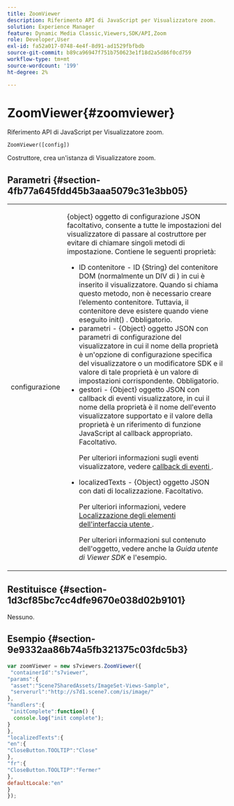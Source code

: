 ```yaml
---
title: ZoomViewer
description: Riferimento API di JavaScript per Visualizzatore zoom.
solution: Experience Manager
feature: Dynamic Media Classic,Viewers,SDK/API,Zoom
role: Developer,User
exl-id: fa52a017-0748-4e4f-8d91-ad1529fbfbdb
source-git-commit: b89ca96947f751b750623e1f18d2a5d86f0cd759
workflow-type: tm+mt
source-wordcount: '199'
ht-degree: 2%

---
```


# ZoomViewer{#zoomviewer}

Riferimento API di JavaScript per Visualizzatore zoom.

`ZoomViewer([config])`

Costruttore, crea un&#39;istanza di Visualizzatore zoom.

## Parametri {#section-4fb77a645fdd45b3aaa5079c31e3bb05}

<table id="table_896DFF34A68A403DB93A6D597461A573"> 
 <tbody> 
  <tr> 
   <td colname="col1"> <p> <span class="codeph"> <span class="varname"> configurazione </span> </span> </p> </td> 
   <td colname="col2"> <p> <span class="codeph"> {object} </span> oggetto di configurazione JSON facoltativo, consente a tutte le impostazioni del visualizzatore di passare al costruttore per evitare di chiamare singoli metodi di impostazione. Contiene le seguenti proprietà: </p> <p> 
     <ul id="ul_789DBD5B72ED4C80B685455B0D59494D"> 
      <li id="li_28FDCB53E4AD4097A51F21B876C18FB1"> ID <span class="codeph"> contenitore </span> - ID <span class="codeph"> {String} </span> del contenitore DOM (normalmente un DIV <span class="codeph"> di </span>) in cui è inserito il visualizzatore. Quando si chiama questo metodo, non è necessario creare l’elemento contenitore. Tuttavia, il contenitore deve esistere quando viene eseguito <span class="codeph"> init() </span>. Obbligatorio. </li> 
      <li id="li_FDE00392DC1544ABBDD75F81EF814EF2"> <span class="codeph"> parametri </span> - <span class="codeph"> {Object} </span> oggetto JSON con parametri di configurazione del visualizzatore in cui il nome della proprietà è un'opzione di configurazione specifica del visualizzatore o un modificatore SDK e il valore di tale proprietà è un valore di impostazioni corrispondente. Obbligatorio. </li> 
      <li id="li_C534D5091CDA4717BCC48E3EBBF09AB8"> <span class="codeph"> gestori </span> - <span class="codeph"> {Object} </span> oggetto JSON con callback di eventi visualizzatore, in cui il nome della proprietà è il nome dell'evento visualizzatore supportato e il valore della proprietà è un riferimento di funzione JavaScript al callback appropriato. Facoltativo. <p>Per ulteriori informazioni sugli eventi visualizzatore, vedere <a href="../../../c-html5-s7-aem-asset-viewers/c-html5-20-zoom-viewer-about/c-html5-20-zoom-viewer-event-callbacks.md#concept-66d5996f2b1b44cab3d5264cda5c50cd" format="dita" scope="local"> callback di eventi </a>. </p> </li> 
      <li id="li_1D181A6B1D434B29B09AFD3F4BE059BD"> <span class="codeph"> localizedTexts </span> - <span class="codeph"> {Object} </span> oggetto JSON con dati di localizzazione. Facoltativo. <p>Per ulteriori informazioni, vedere <a href="../../../c-html5-s7-aem-asset-viewers/c-html5-20-zoom-viewer-about/c-html5-20-zoom-viewer-localization.md#concept-cbfc39344c494eb7b9f6a272cff0cc74" format="dita" scope="local"> Localizzazione degli elementi dell'interfaccia utente </a>. </p> <p>Per ulteriori informazioni sul contenuto dell'oggetto, vedere anche la <i>Guida utente di Viewer SDK</i> e l'esempio. </p> </li> 
     </ul> </p> </td> 
  </tr> 
 </tbody> 
</table>

## Restituisce {#section-1d3cf85bc7cc4dfe9670e038d02b9101}

Nessuno.

## Esempio {#section-9e9332aa86b74a5fb321375c03fdc5b3}

```javascript {.line-numbers}
var zoomViewer = new s7viewers.ZoomViewer({ 
 "containerId":"s7viewer", 
"params":{ 
 "asset":"Scene7SharedAssets/ImageSet-Views-Sample", 
 "serverurl":"http://s7d1.scene7.com/is/image/" 
}, 
"handlers":{ 
 "initComplete":function() { 
  console.log("init complete"); 
} 
}, 
"localizedTexts":{ 
"en":{ 
"CloseButton.TOOLTIP":"Close" 
}, 
"fr":{ 
"CloseButton.TOOLTIP":"Fermer" 
}, 
defaultLocale:"en" 
} 
});
```

